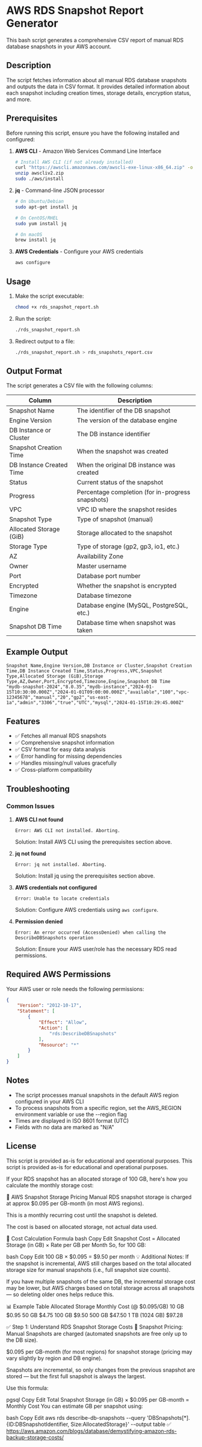 # AWS RDS Snapshot Report Generator

This bash script generates a comprehensive CSV report of manual RDS database snapshots in your AWS account.

## Description

The script fetches information about all manual RDS database snapshots and outputs the data in CSV format. It provides detailed information about each snapshot including creation times, storage details, encryption status, and more.

## Prerequisites

Before running this script, ensure you have the following installed and configured:

1. **AWS CLI** - Amazon Web Services Command Line Interface
   ```bash
   # Install AWS CLI (if not already installed)
   curl "https://awscli.amazonaws.com/awscli-exe-linux-x86_64.zip" -o "awscliv2.zip"
   unzip awscliv2.zip
   sudo ./aws/install
   ```

2. **jq** - Command-line JSON processor
   ```bash
   # On Ubuntu/Debian
   sudo apt-get install jq
   
   # On CentOS/RHEL
   sudo yum install jq
   
   # On macOS
   brew install jq
   ```

3. **AWS Credentials** - Configure your AWS credentials
   ```bash
   aws configure
   ```

## Usage

1. Make the script executable:
   ```bash
   chmod +x rds_snapshot_report.sh
   ```

2. Run the script:
   ```bash
   ./rds_snapshot_report.sh
   ```

3. Redirect output to a file:
   ```bash
   ./rds_snapshot_report.sh > rds_snapshots_report.csv
   ```

## Output Format

The script generates a CSV file with the following columns:

| Column | Description |
|--------|-------------|
| Snapshot Name | The identifier of the DB snapshot |
| Engine Version | The version of the database engine |
| DB Instance or Cluster | The DB instance identifier |
| Snapshot Creation Time | When the snapshot was created |
| DB Instance Created Time | When the original DB instance was created |
| Status | Current status of the snapshot |
| Progress | Percentage completion (for in-progress snapshots) |
| VPC | VPC ID where the snapshot resides |
| Snapshot Type | Type of snapshot (manual) |
| Allocated Storage (GiB) | Storage allocated to the snapshot |
| Storage Type | Type of storage (gp2, gp3, io1, etc.) |
| AZ | Availability Zone |
| Owner | Master username |
| Port | Database port number |
| Encrypted | Whether the snapshot is encrypted |
| Timezone | Database timezone |
| Engine | Database engine (MySQL, PostgreSQL, etc.) |
| Snapshot DB Time | Database time when snapshot was taken |

## Example Output

```csv
Snapshot Name,Engine Version,DB Instance or Cluster,Snapshot Creation Time,DB Instance Created Time,Status,Progress,VPC,Snapshot Type,Allocated Storage (GiB),Storage Type,AZ,Owner,Port,Encrypted,Timezone,Engine,Snapshot DB Time
"mydb-snapshot-2024","8.0.35","mydb-instance","2024-01-15T10:30:00.000Z","2024-01-01T09:00:00.000Z","available","100","vpc-12345678","manual","20","gp2","us-east-1a","admin","3306","true","UTC","mysql","2024-01-15T10:29:45.000Z"
```

## Features

- ✅ Fetches all manual RDS snapshots
- ✅ Comprehensive snapshot information
- ✅ CSV format for easy data analysis
- ✅ Error handling for missing dependencies
- ✅ Handles missing/null values gracefully
- ✅ Cross-platform compatibility

## Troubleshooting

### Common Issues

1. **AWS CLI not found**
   ```
   Error: AWS CLI not installed. Aborting.
   ```
   Solution: Install AWS CLI using the prerequisites section above.

2. **jq not found**
   ```
   Error: jq not installed. Aborting.
   ```
   Solution: Install jq using the prerequisites section above.

3. **AWS credentials not configured**
   ```
   Error: Unable to locate credentials
   ```
   Solution: Configure AWS credentials using `aws configure`.

4. **Permission denied**
   ```
   Error: An error occurred (AccessDenied) when calling the DescribeDBSnapshots operation
   ```
   Solution: Ensure your AWS user/role has the necessary RDS read permissions.

## Required AWS Permissions

Your AWS user or role needs the following permissions:

```json
{
    "Version": "2012-10-17",
    "Statement": [
        {
            "Effect": "Allow",
            "Action": [
                "rds:DescribeDBSnapshots"
            ],
            "Resource": "*"
        }
    ]
}
```

## Notes

- The script processes manual snapshots in the default AWS region configured in your AWS CLI
- To process snapshots from a specific region, set the AWS_REGION environment variable or use the --region flag
- Times are displayed in ISO 8601 format (UTC)
- Fields with no data are marked as "N/A"

## License

This script is provided as-is for educational and operational purposes.
This script is provided as-is for educational and operational purposes.

If your RDS snapshot has an allocated storage of 100 GB, here's how you calculate the monthly storage cost:

📌 AWS Snapshot Storage Pricing
Manual RDS snapshot storage is charged at approx $0.095 per GB-month (in most AWS regions).

This is a monthly recurring cost until the snapshot is deleted.

The cost is based on allocated storage, not actual data used.

🧮 Cost Calculation Formula
bash
Copy
Edit
Snapshot Cost = Allocated Storage (in GB) × Rate per GB per Month
So, for 100 GB:

bash
Copy
Edit
100 GB × $0.095 = $9.50 per month
💡 Additional Notes:
If the snapshot is incremental, AWS still charges based on the total allocated storage size for manual snapshots (i.e., full snapshot size counts).

If you have multiple snapshots of the same DB, the incremental storage cost may be lower, but AWS charges based on total storage across all snapshots — so deleting older ones helps reduce this.

📊 Example Table
Allocated Storage	Monthly Cost (@ $0.095/GB)
10 GB	$0.95
50 GB	$4.75
100 GB	$9.50
500 GB	$47.50
1 TB (1024 GB)	$97.28


✅ Step 1: Understand RDS Snapshot Storage Costs
📌 Snapshot Pricing:
Manual Snapshots are charged (automated snapshots are free only up to the DB size).

$0.095 per GB-month (for most regions) for snapshot storage (pricing may vary slightly by region and DB engine).

Snapshots are incremental, so only changes from the previous snapshot are stored — but the first full snapshot is always the largest.

Use this formula:

pgsql
Copy
Edit
Total Snapshot Storage (in GB) × $0.095 per GB-month = Monthly Cost
You can estimate GB per snapshot using:

bash
Copy
Edit
aws rds describe-db-snapshots --query 'DBSnapshots[*].{ID:DBSnapshotIdentifier, Size:AllocatedStorage}' --output table
✅ https://aws.amazon.com/blogs/database/demystifying-amazon-rds-backup-storage-costs/